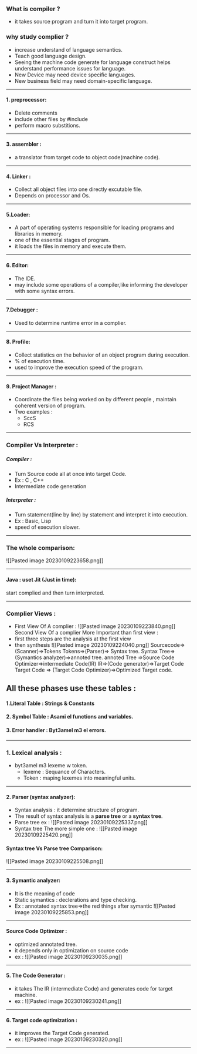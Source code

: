 ### What is compiler ? 
- it takes source program and turn it into target program.
### why study complier ?
- increase understand of language semantics.
- Teach good language design.
- Seeing the machine code generate for language construct helps understand performance issues for language.
- New Device may need device specific languages.
- New business field may need domain-specific language.
---
#### 1. preprocessor:
- Delete comments
- include other files by #include
- perform macro substitions.
---
#### 3. assembler : 
- a translator from target code to object code(machine code).
---
#### 4. Linker :
- Collect all object files into one directly excutable file.
- Depends on processor and Os.
---
#### 5.Loader:
- A part of operating systems responsible for loading programs and libraries in memory.
- one of the essential stages of program.
- it loads the files in memory and execute them.
---
#### 6. Editor:
- The IDE.
- may include some operations of a compiler,like informing the developer with some syntax errors.
---
#### 7.Debugger : 
- Used to determine runtime error in a complier.
---
#### 8. Profile: 
- Collect statistics on the behavior of an object program during execution.
- % of execution time.
- used to improve the execution speed of the program.
---
#### 9. Project Manager : 
- Coordinate the files being worked on by different people , maintain coherent version of program.
- Two examples : 
	- SccS 
	- RCS
---
### Compiler Vs Interpreter :
##### Compiler : 
- Turn Source code all at once into target Code.
- Ex : C , C++
- Intermediate code generation
##### Interpreter : 
- Turn statement(line by line) by statement and interpret it into execution.
- Ex : Basic, Lisp
- speed of execution slower.
---
### The whole comparison: 
![[Pasted image 20230109223658.png]]

---

#### Java : uset Jit (Just in time):
start complied and then turn interpreted.

---
### Complier Views : 
- First View Of A complier : 
![[Pasted image 20230109223840.png]]
Second View Of a complier More Important than first view : 
- first  three steps are the analysis at the first view
- then synthesis
![[Pasted image 20230109224040.png]]
Sourcecode=>(Scanner)=>Tokens
Tokens=>(Parser)=> Syntax tree.
Syntax Tree=>(Symantics analyzer)=>annoted tree.
annoted Tree =>Source Code Optimizer=>intermediate Code(IR)
IR=>(Code generator)=>Target Code
Target Code => (Target Code Optimizer)=>Optimized Target code.
## All these phases use these tables :
#### 1.Literal Table : Strings & Constants
#### 2. Symbol Table : Asami el functions and variables.
#### 3. Error handler : Byt3amel m3 el errors.
 ---
### 1. Lexical analysis : 
- byt3amel m3 lexeme w token.
	- lexeme : Sequance of Characters.
	- Token : maping lexemes into meaningful units.
---
#### 2. Parser (syntax analyzer):
- Syntax analysis : it determine structure of program.
- The result of syntax analysis is a **parse tree** or a **syntax tree**.
- Parse tree ex : 
![[Pasted image 20230109225337.png]]
- Syntax tree The more simple one : 
![[Pasted image 20230109225420.png]]
#### Syntax tree Vs Parse tree Comparison:
![[Pasted image 20230109225508.png]]

---
#### 3. Symantic analyzer:
- It is the meaning of code 
- Static symantics : declerations and type checking.
- Ex : annotated syntax tree=>the red things after symantic
![[Pasted image 20230109225853.png]]
---
#### Source Code Optimizer : 
- optimized annotated tree.
- it depends only in optimization on source code
- ex : 
![[Pasted image 20230109230035.png]]
---
#### 5. The Code Generator : 
- it takes The IR (intermediate Code) and generates code for target machine.
- ex :
![[Pasted image 20230109230241.png]]
---
#### 6. Target code optimization : 
- it improves the Target Code generated.
- ex : ![[Pasted image 20230109230320.png]]
---
